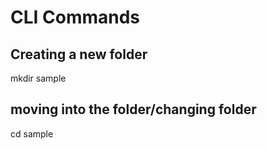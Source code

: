 # CLI Commands
## Creating a new folder
mkdir sample

## moving into the folder/changing folder
cd sample
